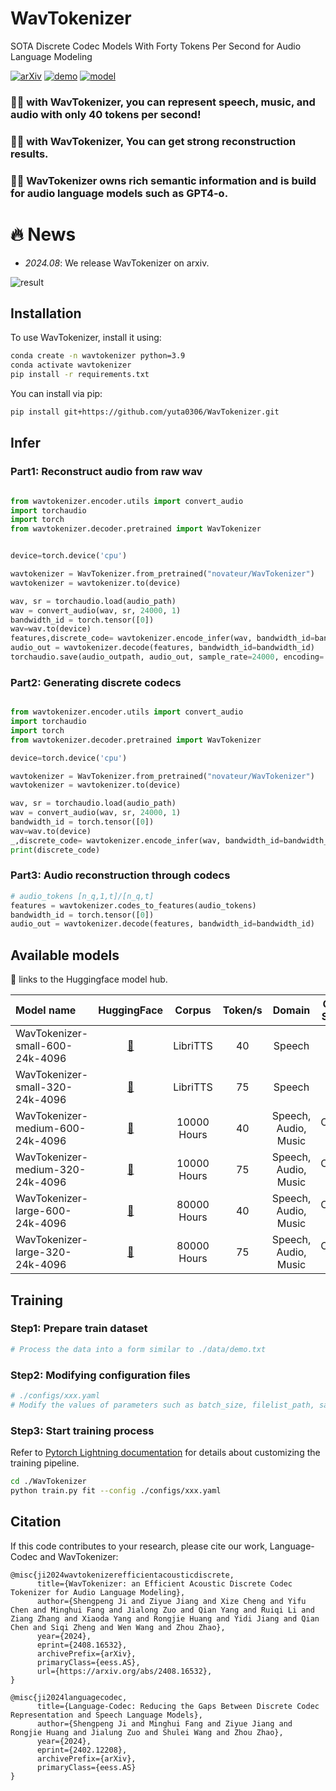 # WavTokenizer
SOTA Discrete Codec Models With Forty Tokens Per Second for Audio Language Modeling 



[![arXiv](https://img.shields.io/badge/arXiv-Paper-<COLOR>.svg)](https://arxiv.org/abs/2408.16532)
[![demo](https://img.shields.io/badge/WanTokenizer-Demo-red)](https://wavtokenizer.github.io/)
[![model](https://img.shields.io/badge/%F0%9F%A4%97%20WavTokenizer-Models-blue)](https://huggingface.co/novateur/WavTokenizer)



### 🎉🎉 with WavTokenizer, you can represent speech, music, and audio with only 40 tokens per second!
### 🎉🎉 with WavTokenizer, You can get strong reconstruction results.
### 🎉🎉 WavTokenizer owns rich semantic information and is build for audio language models such as GPT4-o.

# 🔥 News
- *2024.08*: We release WavTokenizer on arxiv.

![result](result.png)


## Installation

To use WavTokenizer, install it using:

```bash
conda create -n wavtokenizer python=3.9
conda activate wavtokenizer
pip install -r requirements.txt
```

You can install via pip:

```bash
pip install git+https://github.com/yuta0306/WavTokenizer.git
```

## Infer

### Part1: Reconstruct audio from raw wav

```python

from wavtokenizer.encoder.utils import convert_audio
import torchaudio
import torch
from wavtokenizer.decoder.pretrained import WavTokenizer


device=torch.device('cpu')

wavtokenizer = WavTokenizer.from_pretrained("novateur/WavTokenizer")
wavtokenizer = wavtokenizer.to(device)

wav, sr = torchaudio.load(audio_path)
wav = convert_audio(wav, sr, 24000, 1) 
bandwidth_id = torch.tensor([0])
wav=wav.to(device)
features,discrete_code= wavtokenizer.encode_infer(wav, bandwidth_id=bandwidth_id)
audio_out = wavtokenizer.decode(features, bandwidth_id=bandwidth_id) 
torchaudio.save(audio_outpath, audio_out, sample_rate=24000, encoding='PCM_S', bits_per_sample=16)
```


### Part2: Generating discrete codecs
```python

from wavtokenizer.encoder.utils import convert_audio
import torchaudio
import torch
from wavtokenizer.decoder.pretrained import WavTokenizer

device=torch.device('cpu')

wavtokenizer = WavTokenizer.from_pretrained("novateur/WavTokenizer")
wavtokenizer = wavtokenizer.to(device)

wav, sr = torchaudio.load(audio_path)
wav = convert_audio(wav, sr, 24000, 1) 
bandwidth_id = torch.tensor([0])
wav=wav.to(device)
_,discrete_code= wavtokenizer.encode_infer(wav, bandwidth_id=bandwidth_id)
print(discrete_code)
```



### Part3: Audio reconstruction through codecs
```python
# audio_tokens [n_q,1,t]/[n_q,t]
features = wavtokenizer.codes_to_features(audio_tokens)
bandwidth_id = torch.tensor([0])  
audio_out = wavtokenizer.decode(features, bandwidth_id=bandwidth_id)
```

## Available models
🤗 links to the Huggingface model hub.

| Model name                       |                                           HuggingFace                                            |   Corpus    | Token/s |        Domain        | Open-Source |
| :------------------------------- | :----------------------------------------------------------------------------------------------: | :---------: | :-----: | :------------------: | :---------: |
| WavTokenizer-small-600-24k-4096  | [🤗](https://huggingface.co/novateur/WavTokenizer/blob/main/WavTokenizer_small_600_24k_4096.ckpt) |  LibriTTS   |   40    |        Speech        |      √      |
| WavTokenizer-small-320-24k-4096  | [🤗](https://huggingface.co/novateur/WavTokenizer/blob/main/WavTokenizer_small_320_24k_4096.ckpt) |  LibriTTS   |   75    |        Speech        |      √      |
| WavTokenizer-medium-600-24k-4096 |                         [🤗](https://github.com/jishengpeng/wavtokenizer)                         | 10000 Hours |   40    | Speech, Audio, Music | Coming Soon |
| WavTokenizer-medium-320-24k-4096 |                         [🤗](https://github.com/jishengpeng/wavtokenizer)                         | 10000 Hours |   75    | Speech, Audio, Music | Coming Soon |
| WavTokenizer-large-600-24k-4096  |                         [🤗](https://github.com/jishengpeng/wavtokenizer)                         | 80000 Hours |   40    | Speech, Audio, Music | Coming Soon |
| WavTokenizer-large-320-24k-4096  |                         [🤗](https://github.com/jishengpeng/wavtokenizer)                         | 80000 Hours |   75    | Speech, Audio, Music | Coming Soon |

      

## Training

### Step1: Prepare train dataset
```python
# Process the data into a form similar to ./data/demo.txt
```

### Step2: Modifying configuration files
```python
# ./configs/xxx.yaml
# Modify the values of parameters such as batch_size, filelist_path, save_dir, device
```

### Step3: Start training process
Refer to [Pytorch Lightning documentation](https://lightning.ai/docs/pytorch/stable/) for details about customizing the
training pipeline.

```bash
cd ./WavTokenizer
python train.py fit --config ./configs/xxx.yaml
```


## Citation

If this code contributes to your research, please cite our work, Language-Codec and WavTokenizer:

```
@misc{ji2024wavtokenizerefficientacousticdiscrete,
      title={WavTokenizer: an Efficient Acoustic Discrete Codec Tokenizer for Audio Language Modeling}, 
      author={Shengpeng Ji and Ziyue Jiang and Xize Cheng and Yifu Chen and Minghui Fang and Jialong Zuo and Qian Yang and Ruiqi Li and Ziang Zhang and Xiaoda Yang and Rongjie Huang and Yidi Jiang and Qian Chen and Siqi Zheng and Wen Wang and Zhou Zhao},
      year={2024},
      eprint={2408.16532},
      archivePrefix={arXiv},
      primaryClass={eess.AS},
      url={https://arxiv.org/abs/2408.16532}, 
}

@misc{ji2024languagecodec,
      title={Language-Codec: Reducing the Gaps Between Discrete Codec Representation and Speech Language Models}, 
      author={Shengpeng Ji and Minghui Fang and Ziyue Jiang and Rongjie Huang and Jialung Zuo and Shulei Wang and Zhou Zhao},
      year={2024},
      eprint={2402.12208},
      archivePrefix={arXiv},
      primaryClass={eess.AS}
}
```

